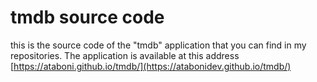 # tmdb source code
this is the source code of the "tmdb" application that you can find in my repositories. The application is available at this address [https://ataboni.github.io/tmdb/](https://atabonidev.github.io/tmdb/)
